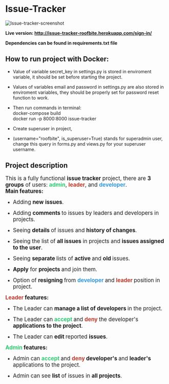 # Issue-Tracker
![Issue-tracker-screenshot](https://user-images.githubusercontent.com/85451799/132257394-008c47b4-1aa6-4219-9ed1-00a11ed195c4.png)

**Live version: http://issue-tracker-roofbite.herokuapp.com/sign-in/**

**Dependencies can be found in requirements.txt file**

## How to run project with Docker: <br>

- Value of variable secret_key in settings.py is stored in enviroment variable, it should be set before starting the project.
- Values of variables email and password in settings.py are also stored in enviroment variables, they should be properly set for password reset function to work.

- Then run commands in terminal: <br>
docker-compose build  <br>
docker run -p 8000:8000 issue-tracker

- Create superuser in project,
- (username="roofbite", is_superuser=True) stands for superadmin user,
change this query in forms.py and views.py for your superuser username.

## Project description

<p><span style="font-size:1.2em">This is a fully functional <strong>issue tracker</strong> project, there are
            <strong>3
                groups</strong> of users: <span style="color:#2ecc71"><strong>admin</strong></span>, <span
                style="color:#c0392b"><strong>leader</strong></span>, and <span
                style="color:#3498db"><strong>developer</strong></span>.<br /><strong>Main features:</strong></span></p>
    <ul>
        <li>
            <p><span style="font-size:1.2em">Adding <strong>new</strong> <strong>issues</strong>.</span></p>
        </li>
        <li>
            <p><span style="font-size:1.2em">Adding <strong>comments </strong>to issues by leaders and developers in
                    projects.</span></p>
        </li>
        <li>
            <p><span style="font-size:1.2em">Seeing <strong>details </strong>of issues and <strong>history of
                        changes</strong>.</span></p>
        </li>
        <li>
            <p><span style="font-size:1.2em">Seeing the list of <strong>all issues</strong> in projects and <strong>issues
                        assigned to the user</strong>.</span></p>
        </li>
        <li>
            <p><span style="font-size:1.2em">Seeing <strong>separate </strong>lists of <strong>active </strong>and
                    <strong>old </strong>issues.</span></p>
        </li>
        <li>
            <p><span style="font-size:1.2em"><strong>Apply</strong> for <strong>projects </strong>and join them.</span>
            </p>
        </li>
        <li>
            <p><span style="font-size:1.2em">
                    Option of <strong>resigning </strong>from <strong><span style="color:#3498db">developer
                        </span></strong>and <strong><span style="color:#c0392b">leader </span></strong>position in
                    project.</span></p>
        </li>
    </ul>
    <p><span style="font-size:1.2em"><strong><span style="color:#c0392b">
                    Leader </span>features:</strong></span></p>
    <ul>
        <li>
            <p><span style="font-size:1.2em">The Leader can <strong>manage a list of developers </strong>in the project.</span>
            </p>
        </li>
        <li>
            <p><span style="font-size:1.2em">The Leader can <strong><span style="color:#2ecc71">accept </span></strong>and
                    <strong><span style="color:#c0392b">deny </span></strong>the developer's <strong>applications to the
                        project</strong>.</span></p>
        </li>
        <li>
            <p><span style="font-size:1.2em">The Leader can <strong>edit </strong>reported <strong>issues</strong>.</span>
            </p>
        </li>
    </ul>
    <p><span style="font-size:1.2em"><strong><span style="color:#2ecc71">Admin </span>features:</strong></span></p>
    <ul>
        <li>
            <p><span style="font-size:1.2em">Admin can&nbsp;<strong><span style="color:#2ecc71">accept
                        </span></strong>and
                    <strong><span style="color:#c0392b">deny&nbsp;</span>developer's </strong>and <strong>leader's
                    </strong>applications to the project.</span></p>
        </li>
        <li>
            <p><span style="font-size:1.2em">Admin can see <strong>list </strong>of issues in <strong>all
                        projects</strong>.</span></p>
        </li>
